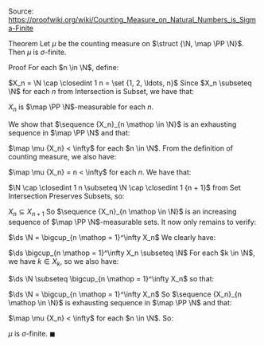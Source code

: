 # 

Source: https://proofwiki.org/wiki/Counting_Measure_on_Natural_Numbers_is_Sigma-Finite

Theorem
Let $\mu$ be the counting measure on $\struct {\N, \map \PP \N}$. 
Then $\mu$ is $\sigma$-finite.


Proof
For each $n \in \N$, define: 

$X_n = \N \cap \closedint 1 n = \set {1, 2, \ldots, n}$
Since $X_n \subseteq \N$ for each $n$ from Intersection is Subset, we have that:

$X_n$ is $\map \PP \N$-measurable for each $n$.

We show that $\sequence {X_n}_{n \mathop \in \N}$ is an exhausting sequence in $\map \PP \N$ and that: 

$\map \mu {X_n} < \infty$ for each $n \in \N$.
From the definition of counting measure, we also have: 

$\map \mu {X_n} = n < \infty$
for each $n$. 
We have that: 

$\N \cap \closedint 1 n \subseteq \N \cap \closedint 1 {n + 1}$
from Set Intersection Preserves Subsets, so:

$X_n \subseteq X_{n + 1}$
So $\sequence {X_n}_{n \mathop \in \N}$ is an increasing sequence of $\map \PP \N$-measurable sets.
It now only remains to verify: 

$\ds \N = \bigcup_{n \mathop = 1}^\infty X_n$
We clearly have: 

$\ds \bigcup_{n \mathop = 1}^\infty X_n \subseteq \N$
For each $k \in \N$, we have $k \in X_k$, so we also have: 

$\ds \N \subseteq \bigcup_{n \mathop = 1}^\infty X_n$
so that: 

$\ds \N = \bigcup_{n \mathop = 1}^\infty X_n$
So $\sequence {X_n}_{n \mathop \in \N}$ is exhausting sequence in $\map \PP \N$ and that: 

$\map \mu {X_n} < \infty$ for each $n \in \N$.
So:

$\mu$ is $\sigma$-finite.
$\blacksquare$





